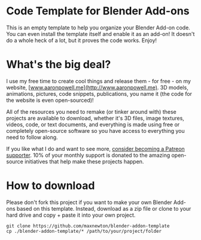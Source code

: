 # Code Template for Blender Add-ons
This is an empty template to help you organize your Blender Add-on code. You can even install the template itself and enable it as an add-on! It doesn't do a whole heck of a lot, but it proves the code works. Enjoy!

# What's the big deal?
I use my free time to create cool things and release them - for free - on my website, [www.aaronpowell.me](http://www.aaronpowell.me). 3D models, animations, pictures, code snippets, publications, you name it (the code for the website is even open-sourced)!

All of the resources you need to remake (or tinker around with) these projects are available to download, whether it's 3D files, image textures, videos, code, or text documents, and everything is made using free or completely open-source software so you have access to everything you need to follow along.

If you like what I do and want to see more, [consider becoming a Patreon supporter](http://www.patreon.com/aaronpowell). 10% of your monthly support is donated to the amazing open-source initiatives that help make these projects happen.

# How to download
Please don't fork this project if you want to make your own Blender Add-ons based on this template. Instead, download as a zip file or clone to your hard drive and copy + paste it into your own project.
    
    git clone https://github.com/maxnewton/blender-addon-template
    cp ./blender-addon-template/* /path/to/your/project/folder
